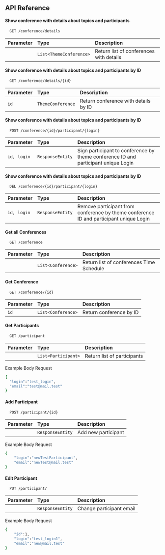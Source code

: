 ## API Reference 

#### Show conference with details about topics and participants
```http
  GET /conference/details
```

| Parameter | Type     | Description                       |
| :-------- | :------- | :-------------------------------- |
|       | `List<ThemeConference>` | Return list of conferences with details |





#### Show conference with details about topics and participants by ID
```http
  GET /conference/details/{id}
```

| Parameter | Type     | Description                       |
| :-------- | :------- | :-------------------------------- |
|   `id`    | `ThemeConference` | Return conference with details by ID |


#### Show conference with details about topics and participants by ID
```http
  POST /conference/{id}/participant/{login}
```

| Parameter | Type     | Description                       |
| :-------- | :------- | :-------------------------------- |
|   `id, login`    | `ResponseEntity` | Sign participant to conference by theme conference ID and participant unique Login|


#### Show conference with details about topics and participants by ID
```http
  DEL /conference/{id}/participant/{login}
```

| Parameter | Type     | Description                       |
| :-------- | :------- | :-------------------------------- |
|   `id, login`    | `ResponseEntity` | Remove participant from conference by theme conference ID and participant unique Login|



#### Get all Conferences

```http
  GET /conference
```

| Parameter | Type     | Description                |
| :-------- | :------- | :------------------------- |
|           | `List<Conference>` | Return list of conferences Time Schedule |

#### Get Conference

```http
  GET /conference/{id}
```

| Parameter | Type     | Description                       |
| :-------- | :------- | :-------------------------------- |
| `id`      | `List<Conference>` | Return conference by ID |

#### Get Participants



```http
  GET /participant
```

| Parameter | Type     | Description                       |
| :-------- | :------- | :-------------------------------- |
|       | `List<Participant>` | Return list of participants |

Example Body Request
```bash
{
  "login":"test_login",
  "email":"test@mail.test"
}
```


#### Add Participant
```http
  POST /participant/{id}
```

| Parameter | Type     | Description                       |
| :-------- | :------- | :-------------------------------- |
|       | `ResponseEntity` | Add new participant |
Example Body Request
```bash
{
    "login":"newTestParticipant",
    "email":"newTest@mail.test"
}
```

#### Edit Participant
```http
  PUT /participant/
```

| Parameter | Type     | Description                       |
| :-------- | :------- | :-------------------------------- |
|       | `ResponseEntity` | Change participant email |
Example Body Request
```bash
{
    "id":1,
    "login":"test_login1",
    "email":"new@mail.test"
}
```


